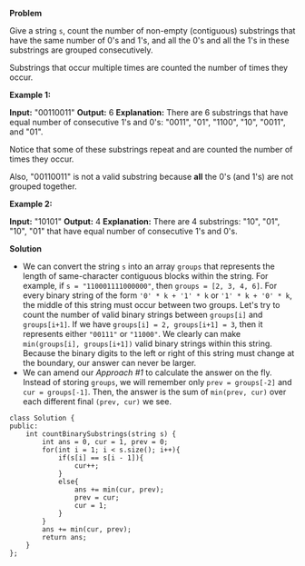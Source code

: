 **Problem**

Give a string  `s`, count the number of non-empty (contiguous) substrings that have the same number of 0's and 1's, and all the 0's and all the 1's in these substrings are grouped consecutively.

Substrings that occur multiple times are counted the number of times they occur.

**Example 1:**  

**Input:** "00110011"
**Output:** 6
**Explanation:** There are 6 substrings that have equal number of consecutive 1's and 0's: "0011", "01", "1100", "10", "0011", and "01".
  
Notice that some of these substrings repeat and are counted the number of times they occur.
  
Also, "00110011" is not a valid substring because **all** the 0's (and 1's) are not grouped together.

**Example 2:**  

**Input:** "10101"
**Output:** 4
**Explanation:** There are 4 substrings: "10", "01", "10", "01" that have equal number of consecutive 1's and 0's.

**Solution**

- We can convert the string  `s`  into an array  `groups`  that represents the length of same-character contiguous blocks within the string. For example, if  `s = "110001111000000"`, then  `groups = [2, 3, 4, 6]`.
For every binary string of the form  `'0' * k + '1' * k`  or  `'1' * k + '0' * k`, the middle of this string must occur between two groups.
Let's try to count the number of valid binary strings between  `groups[i]`  and  `groups[i+1]`. If we have  `groups[i] = 2, groups[i+1] = 3`, then it represents either  `"00111"`  or  `"11000"`. We clearly can make  `min(groups[i], groups[i+1])`  valid binary strings within this string. Because the binary digits to the left or right of this string must change at the boundary, our answer can never be larger.
- We can amend our _Approach #1_ to calculate the answer on the fly. Instead of storing `groups`, we will remember only `prev = groups[-2]` and `cur = groups[-1]`. Then, the answer is the sum of `min(prev, cur)` over each different final `(prev, cur)` we see.


```
class Solution {
public:
    int countBinarySubstrings(string s) {
        int ans = 0, cur = 1, prev = 0;
        for(int i = 1; i < s.size(); i++){
            if(s[i] == s[i - 1]){
                cur++;
            }
            else{
                ans += min(cur, prev);
                prev = cur;
                cur = 1;
            }
        }
        ans += min(cur, prev);
        return ans;
    }
};
```
<!--stackedit_data:
eyJoaXN0b3J5IjpbLTQ3NTY1MzcxOSwxODg5ODg3MzAxXX0=
-->